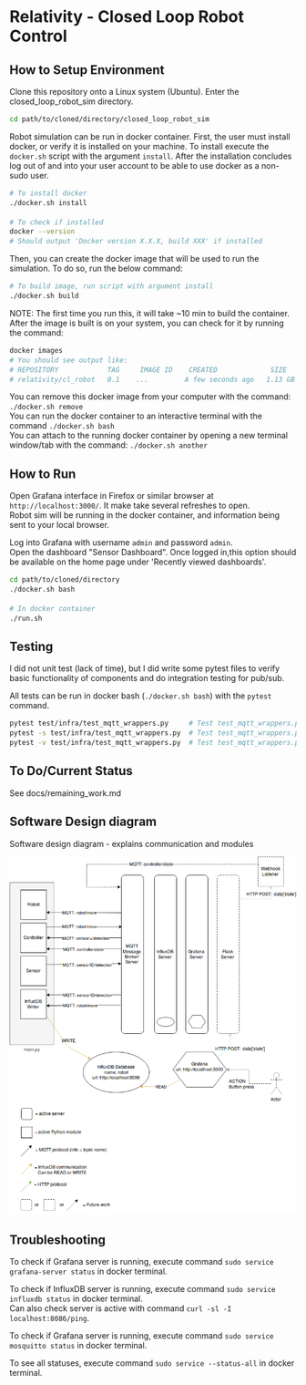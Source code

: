 # Relativity - Closed Loop Robot Control

## How to Setup Environment

Clone this repository onto a Linux system (Ubuntu). Enter the closed_loop_robot_sim directory.

```sh
cd path/to/cloned/directory/closed_loop_robot_sim
```

Robot simulation can be run in docker container. First, the user must install docker, or verify it is installed on your machine. To install execute the `docker.sh` script with the argument `install`. After the installation concludes log out of and into your user account to be able to use docker as a non-sudo user.

```sh
# To install docker
./docker.sh install

# To check if installed
docker --version
# Should output 'Docker version X.X.X, build XXX' if installed
```

Then, you can create the docker image that will be used to run the simulation. To do so, run the below command:

```sh 
# To build image, run script with argument install
./docker.sh build
```

NOTE: The first time you run this, it will take ~10 min to build the container. After the image is built is on your system, you can check for it by running the command:

```sh
docker images
# You should see output like:
# REPOSITORY            TAG     IMAGE ID    CREATED             SIZE
# relativity/cl_robot   0.1    ...         A few seconds ago   1.13 GB
```

You can remove this docker image from your computer with the command: `./docker.sh remove`  
You can run the docker container to an interactive terminal with the command `./docker.sh bash`  
You can attach to the running docker container by opening a new terminal window/tab with the command: `./docker.sh another`  

## How to Run

Open Grafana interface in Firefox or similar browser at `http://localhost:3000/`. It make take several refreshes to open.  
Robot sim will be running in the docker container, and information being sent to your local browser.  

Log into Grafana with username `admin` and password `admin`.  
Open the dashboard "Sensor Dashboard". Once logged in,this option should be available on the home page under 'Recently viewed dashboards'. 

```sh
cd path/to/cloned/directory
./docker.sh bash

# In docker container
./run.sh
```

## Testing

I did not unit test (lack of time), but I did write some pytest files to verify basic functionality of components and do integration testing for pub/sub.

All tests can be run in docker bash (`./docker.sh bash`) with the `pytest` command.

```sh
pytest test/infra/test_mqtt_wrappers.py     # Test test_mqtt_wrappers.py script
pytest -s test/infra/test_mqtt_wrappers.py  # Test test_mqtt_wrappers.py script with log output display
pytest -v test/infra/test_mqtt_wrappers.py  # Test test_mqtt_wrappers.py script with test summary output display
```

## To Do/Current Status

See docs/remaining_work.md

## Software Design diagram

Software design diagram - explains communication and modules

![software design diagram](https://github.com/alisonbelow/closed_loop_robot_sim/blob/master/docs/resources/software_design_diagram.png)

## Troubleshooting

To check if Grafana server is running, execute command `sudo service grafana-server status` in docker terminal.  

To check if InfluxDB server is running, execute command `sudo service influxdb status` in docker terminal.  
Can also check server is active with command `curl -sl -I localhost:8086/ping`.

To check if Grafana server is running, execute command `sudo service mosquitto status` in docker terminal.  

To see all statuses, execute command `sudo service --status-all` in docker terminal.  
